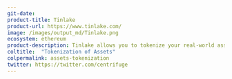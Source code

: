 ```yaml
---
git-date:
product-title: Tinlake
product-url: https://www.tinlake.com/
image: /images/output_md/Tinlake.png
ecosystem: ethereum
product-description: Tinlake allows you to tokenize your real-world assets and use them in the decentralized finance ecosystem to take out loans. [Intreview with Philip Stehlik, co-founder and CTO of Centrifuge](/centrifuge).
coltitle:  "Tokenization of Assets"
colpermalink: assets-tokenization
twitter: https://twitter.com/centrifuge
---
```

